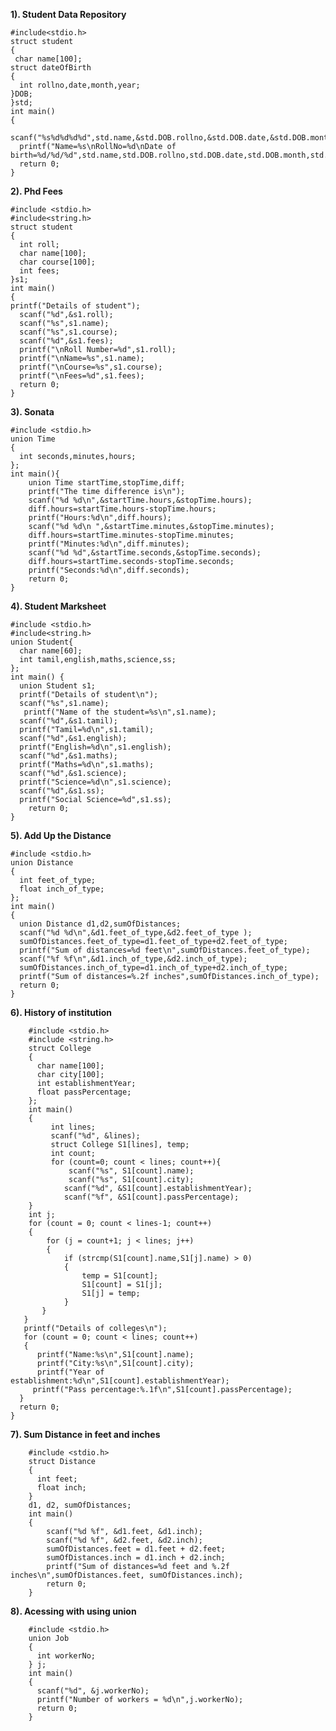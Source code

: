 **1). Student Data Repository** 
  
    #include<stdio.h>
    struct student
    {
     char name[100];
    struct dateOfBirth
    {
      int rollno,date,month,year;
    }DOB;
    }std;
    int main()
    {
      scanf("%s%d%d%d%d",std.name,&std.DOB.rollno,&std.DOB.date,&std.DOB.month,&std.DOB.year);
      printf("Name=%s\nRollNo=%d\nDate of birth=%d/%d/%d",std.name,std.DOB.rollno,std.DOB.date,std.DOB.month,std.DOB.year);
      return 0;
    }
**2). Phd Fees**

    #include <stdio.h>
    #include<string.h>
    struct student
    {
      int roll;
      char name[100];
      char course[100];
      int fees;
    }s1;  
    int main()
    {
    printf("Details of student");
      scanf("%d",&s1.roll);
      scanf("%s",s1.name);
      scanf("%s",s1.course);
      scanf("%d",&s1.fees);
      printf("\nRoll Number=%d",s1.roll);
      printf("\nName=%s",s1.name);
      printf("\nCourse=%s",s1.course);
      printf("\nFees=%d",s1.fees);
      return 0;
    }
**3). Sonata**

    #include <stdio.h>
    union Time
    {
      int seconds,minutes,hours;
    };
    int main(){
        union Time startTime,stopTime,diff;
        printf("The time difference is\n");
        scanf("%d %d\n",&startTime.hours,&stopTime.hours);
        diff.hours=startTime.hours-stopTime.hours;
        printf("Hours:%d\n",diff.hours);
        scanf("%d %d\n ",&startTime.minutes,&stopTime.minutes);
        diff.hours=startTime.minutes-stopTime.minutes;
        printf("Minutes:%d\n",diff.minutes);
        scanf("%d %d",&startTime.seconds,&stopTime.seconds);
        diff.hours=startTime.seconds-stopTime.seconds;
        printf("Seconds:%d\n",diff.seconds);
        return 0; 
    }
**4). Student Marksheet**

    #include <stdio.h>
    #include<string.h>
    union Student{
      char name[60];
      int tamil,english,maths,science,ss;
    };
    int main() {
      union Student s1;
      printf("Details of student\n");
      scanf("%s",s1.name);
       printf("Name of the student=%s\n",s1.name);
      scanf("%d",&s1.tamil);
      printf("Tamil=%d\n",s1.tamil);
      scanf("%d",&s1.english);
      printf("English=%d\n",s1.english);
      scanf("%d",&s1.maths);
      printf("Maths=%d\n",s1.maths);
      scanf("%d",&s1.science);
      printf("Science=%d\n",s1.science);
      scanf("%d",&s1.ss);
      printf("Social Science=%d",s1.ss);
    	return 0;
    }


**5). Add Up the Distance**

    #include <stdio.h>
    union Distance
    {
      int feet_of_type;
      float inch_of_type;
    };
    int main()
    {
      union Distance d1,d2,sumOfDistances;
      scanf("%d %d\n",&d1.feet_of_type,&d2.feet_of_type );
      sumOfDistances.feet_of_type=d1.feet_of_type+d2.feet_of_type;
      printf("Sum of distances=%d feet\n",sumOfDistances.feet_of_type);
      scanf("%f %f\n",&d1.inch_of_type,&d2.inch_of_type);
      sumOfDistances.inch_of_type=d1.inch_of_type+d2.inch_of_type;    
      printf("Sum of distances=%.2f inches",sumOfDistances.inch_of_type);
      return 0;
    }
**6). History of institution**

        #include <stdio.h>
        #include <string.h>
        struct College 
        {
          char name[100];
          char city[100];
          int establishmentYear;
          float passPercentage;
        };
        int main()
        {
             int lines;
             scanf("%d", &lines);
             struct College S1[lines], temp;
             int count;
             for (count=0; count < lines; count++){
                 scanf("%s", S1[count].name);
                 scanf("%s", S1[count].city);
                scanf("%d", &S1[count].establishmentYear);
                scanf("%f", &S1[count].passPercentage);
        }
        int j;
        for (count = 0; count < lines-1; count++)
        {
            for (j = count+1; j < lines; j++)
            {
                if (strcmp(S1[count].name,S1[j].name) > 0) 
                {
                    temp = S1[count];
                    S1[count] = S1[j];
                    S1[j] = temp;
                }
           }
       }
       printf("Details of colleges\n");
       for (count = 0; count < lines; count++)
       {
          printf("Name:%s\n",S1[count].name);
          printf("City:%s\n",S1[count].city);
          printf("Year of establishment:%d\n",S1[count].establishmentYear);
         printf("Pass percentage:%.1f\n",S1[count].passPercentage);
      }
      return 0;
    }
**7). Sum Distance in feet and inches**

        #include <stdio.h>
        struct Distance
        {
          int feet;
          float inch;
        } 
        d1, d2, sumOfDistances;
        int main()
        {
            scanf("%d %f", &d1.feet, &d1.inch);
            scanf("%d %f", &d2.feet, &d2.inch);
            sumOfDistances.feet = d1.feet + d2.feet;
            sumOfDistances.inch = d1.inch + d2.inch;
            printf("Sum of distances=%d feet and %.2f inches\n",sumOfDistances.feet, sumOfDistances.inch);
            return 0;
        }
 **8). Acessing with using union**
 
        #include <stdio.h>
        union Job 
        {
          int workerNo;
        } j;
        int main()
        {
          scanf("%d", &j.workerNo);
          printf("Number of workers = %d\n",j.workerNo);
          return 0;
        }


